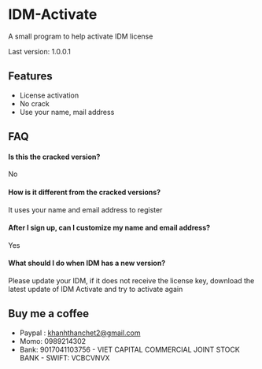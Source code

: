
# IDM-Activate
 A small program to help activate IDM license

Last version: 1.0.0.1



## Features

- License activation
- No crack
- Use your name, mail address


## FAQ

#### Is this the cracked version?

 No

#### How is it different from the cracked versions?

 It uses your name and email address to register

#### After I sign up, can I customize my name and email address?
 Yes

#### What should I do when IDM has a new version?
 Please update your IDM, if it does not receive the license key, download the latest update of IDM Activate and try to activate again

 
## Buy me a coffee 

- Paypal : khanhthanchet2@gmail.com
- Momo: 0989214302
- Bank: 9017041103756 - VIET CAPITAL COMMERCIAL JOINT STOCK BANK - SWIFT: VCBCVNVX


